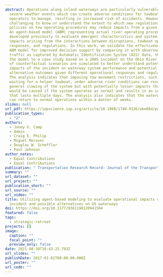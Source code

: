```yaml
---
abstract: Operations along inland waterways are particularly vulnerable to
  severe weather events which can create adverse conditions for towboat
  operators to manage, resulting in increased risk of accidents. However, it is
  challenging to know or understand the extent to which new regulations or
  policies on tow operating procedures may reduce impacts from a given scenario.
  An agent-based model (ABM) representing actual river operating procedures was
  developed previously to evaluate emergent characteristics and system-wide
  impacts arising from the interactions between disruptions, towboat operator
  responses, and regulations. In this work, we validate the effectiveness of the
  ABM model for improved decision support by comparing it with observed waterway
  traffic as captured by Automatic Identification System (AIS) data, then apply
  the model to a case study based on a 2005 incident on the Ohio River. A series
  of counterfactual scenarios are simulated to better understand potential
  impacts of the incident on waterway system performance and potential
  alternative outcomes given different operational responses and regulations.
  The analysis indicates that imposing tow movement restrictions, such as
  waiting for a helper towboat, under adverse river conditions can result in a
  general slowing of the system but with potentially lesser impacts than what
  would be caused if the system operates as normal and results in an incident
  that lasts multiple days. The analysis also indicates that the waterway system
  can return to normal operations within a matter of weeks.
slides: null
url_pdf: https://iopscience.iop.org/article/10.1088/1748-9326/abe88d/pdf
publication_types:
  - "2"
authors:
  - Janey V. Camp
  - Admin
  - Craig E. Philip
  - Miguel Moravec
  - Douglas W. Scheffler
  - Paul Johnson
author_notes:
  - Equal Contributions
  - Equal Contributions
publication: " Transportation Research Record: Journal of the Transportation Research Board"
summary: ""
url_dataset: ""
url_project: ""
publication_short: ""
url_source: ""
url_video: ""
title: Utilizing agent-based modeling to evaluate operational impacts of an
  incident and possible alternatives on US waterways
doi: https://doi.org/10.1177/0361198120941504
featured: false
tags:
  - strategic-retreat
projects: []
image:
  caption: ""
  focal_point: ""
  preview_only: false
date: 2021-08-30T16:43:25.793Z
url_slides: ""
publishDate: 2017-01-01T00:00:00.000Z
url_poster: ""
url_code: ""
---
```

